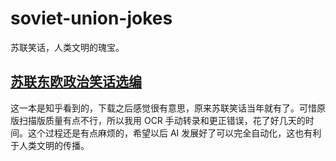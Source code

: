 # soviet-union-jokes

苏联笑话，人类文明的瑰宝。

## [苏联东欧政治笑话选编](https://zh.singlelogin.re/s/%E8%8B%8F%E8%81%94%E4%B8%9C%E6%AC%A7%E6%94%BF%E6%B2%BB%E7%AC%91%E8%AF%9D%E9%80%89%E7%BC%96?)

这一本是知乎看到的，下载之后感觉很有意思，原来苏联笑话当年就有了。可惜原版扫描版质量有点不行，所以我用 OCR 手动转录和更正错误，花了好几天的时间。这个过程还是有点麻烦的，希望以后 AI 发展好了可以完全自动化，这也有利于人类文明的传播。

